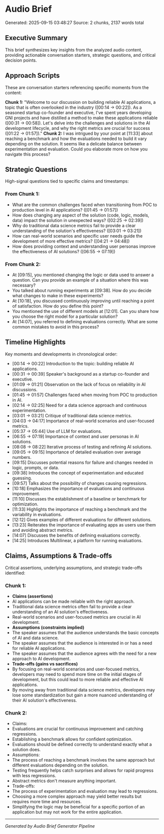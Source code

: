 # Audio Brief

Generated: 2025-09-15 03:48:27
Source: 2 chunks, 2137 words total

## Executive Summary

This brief synthesizes key insights from the analyzed audio content, providing actionable conversation starters, strategic questions, and critical decision points.

## Approach Scripts

These are conversation starters referencing specific moments from the content:

**Chunk 1:** "Welcome to our discussion on building reliable AI applications, a topic that is often overlooked in the industry ([00:14 -> 00:22]). As a seasoned startup co-founder and executive, I've spent years developing GNI projects and have distilled a method to make these applications reliable ([00:31 -> 00:58]). Let's delve into the challenges and solutions in the AI development lifecycle, and why the right metrics are crucial for success ([01:22 -> 01:57])."
**Chunk 2:** I was intrigued by your point at [11:33] about reaching a benchmark and how the evaluations needed to build it vary depending on the solution. It seems like a delicate balance between experimentation and evaluation. Could you elaborate more on how you navigate this process?

## Strategic Questions

High-signal questions tied to specific claims and timestamps:

### From Chunk 1:
- What are the common challenges faced when transitioning from POC to production level in AI applications? ([01:45 -> 01:57])
- How does changing any aspect of the solution (code, logic, models, data) impact the solution in unexpected ways? ([02:25 -> 02:39])
- Why do traditional data science metrics fail to provide a clear understanding of the solution's effectiveness? ([03:01 -> 03:21])
- How can real-world scenarios and specific user needs guide the development of more effective metrics? ([04:21 -> 04:48])
- How does providing context and understanding user personas improve the effectiveness of AI solutions? ([06:55 -> 07:19])
### From Chunk 2:
- At [09:15], you mentioned changing the logic or data used to answer a question. Can you provide an example of a situation where this was necessary?
- You talked about running experiments at [09:38]. How do you decide what changes to make in these experiments?
- At [10:18], you discussed continuously improving until reaching a point of satisfaction. How do you define this point?
- You mentioned the use of different models at [12:01]. Can you share how you choose the right model for a particular solution?
- At [14:07], you referred to defining evaluations correctly. What are some common mistakes to avoid in this process?

## Timeline Highlights

Key moments and developments in chronological order:

- [00:14 -> 00:22] Introduction to the topic: building reliable AI applications.
- [00:31 -> 00:39] Speaker's background as a startup co-founder and executive.
- [01:09 -> 01:21] Observation on the lack of focus on reliability in AI discussions.
- [01:45 -> 01:57] Challenges faced when moving from POC to production in AI.
- [02:14 -> 02:25] Need for a data science approach and continuous experimentation.
- [03:01 -> 03:21] Critique of traditional data science metrics.
- [04:03 -> 04:17] Importance of real-world scenarios and user-focused metrics.
- [05:37 -> 05:44] Use of LLM for evaluations.
- [06:55 -> 07:19] Importance of context and user personas in AI solutions.
- [08:08 -> 08:22] Iterative process of testing and refining AI solutions.
- [09:05 -> 09:15] Importance of detailed evaluation over average numbers.
- [09:15] Discusses potential reasons for failure and changes needed in logic, prompts, or data.
- [09:38] Introduces the concept of experimentation and educated guessing.
- [09:57] Talks about the possibility of changes causing regressions.
- [10:18] Emphasizes the importance of evaluations and continuous improvement.
- [11:10] Discusses the establishment of a baseline or benchmark for optimization.
- [11:33] Highlights the importance of reaching a benchmark and the variability in evaluations.
- [12:12] Gives examples of different evaluations for different solutions.
- [13:23] Reiterates the importance of evaluating apps as users use them and avoiding abstract metrics.
- [14:07] Discusses the benefits of defining evaluations correctly.
- [14:25] Introduces Multilinear, a platform for running evaluations.

## Claims, Assumptions & Trade-offs

Critical assertions, underlying assumptions, and strategic trade-offs identified:

### Chunk 1:
- **Claims (assertions)**
- AI applications can be made reliable with the right approach.
- Traditional data science metrics often fail to provide a clear understanding of an AI solution's effectiveness.
- Real-world scenarios and user-focused metrics are crucial in AI development.
- **Assumptions (constraints implied)**
- The speaker assumes that the audience understands the basic concepts of AI and data science.
- The speaker assumes that the audience is interested in or has a need for reliable AI applications.
- The speaker assumes that the audience agrees with the need for a new approach to AI development.
- **Trade-offs (gains vs sacrifices)**
- By focusing on real-world scenarios and user-focused metrics, developers may need to spend more time on the initial stages of development, but this could lead to more reliable and effective AI applications.
- By moving away from traditional data science metrics, developers may lose some standardization but gain a more nuanced understanding of their AI solution's effectiveness.
### Chunk 2:
- Claims:
- Evaluations are crucial for continuous improvement and catching regressions.
- Establishing a benchmark allows for confident optimization.
- Evaluations should be defined correctly to understand exactly what a solution does.
- Assumptions:
- The process of reaching a benchmark involves the same approach but different evaluations depending on the solution.
- Testing frequently helps catch surprises and allows for rapid progress with less regressions.
- Abstract metrics don't measure anything important.
- Trade-offs:
- The process of experimentation and evaluation may lead to regressions.
- Choosing a more complex approach may yield better results but requires more time and resources.
- Simplifying the logic may be beneficial for a specific portion of an application but may not work for the entire application.

---

*Generated by Audio Brief Generator Pipeline*
